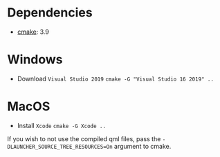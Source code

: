 # Dependencies
- [cmake](https://cmake.org/download/):  3.9

# Windows
* Download `Visual Studio 2019`
`cmake -G "Visual Studio 16 2019" ..`

# MacOS
* Install `Xcode`
`cmake -G Xcode ..`


If you wish to not use the compiled qml files, pass the `-DLAUNCHER_SOURCE_TREE_RESOURCES=On` argument to cmake.